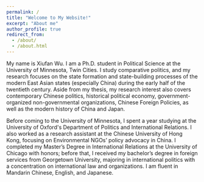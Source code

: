 ```yaml
---
permalink: /
title: "Welcome to My Website!"
excerpt: "About me"
author_profile: true
redirect_from: 
  - /about/
  - /about.html
---
```


My name is Xiufan Wu. I am a Ph.D. student in Political Science at the University of Minnesota, Twin Cities. I study comparative politics, and my research focuses on the state formation and state-building processes of the modern East Asian states (especially China) during the early half of the twentieth century. Aside from my thesis, my research interest also covers contemporary Chinese politics, historical political economy, government-organized non-governmental organizations, Chinese Foreign Policies, as well as the modern history of China and Japan.

Before coming to the University of Minnesota, I spent a year studying at the University of Oxford's Department of Politics and International Relations. I also worked as a research assistant at the Chinese University of Hong Kong, focusing on Environmental NGOs’ policy advocacy in China. I completed my Master’s Degree in International Relations at the University of Chicago with honors; before that, I received my bachelor’s degree in foreign services from Georgetown University, majoring in international politics with a concentration on international law and organizations. I am fluent in Mandarin Chinese, English, and Japanese.

